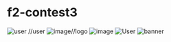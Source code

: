 # f2-contest3
![user](https://github.com/NikhilPeddireddy/f2-contest3/assets/139708292/894345ab-37c5-4f2f-8f16-376f563b690a) //user
![image](https://github.com/NikhilPeddireddy/f2-contest3/assets/139708292/f2efeacd-7c55-4f8b-a4aa-96260f5926b8)//logo
![image](https://github.com/NikhilPeddireddy/f2-contest3/assets/139708292/4539e6b1-370e-429c-91d2-2bb88562e60e)
![User](https://github.com/NikhilPeddireddy/f2-contest3/assets/139708292/c4fdf2ce-8653-4c63-bae5-1fcd18d0bf55)
![banner](https://github.com/NikhilPeddireddy/f2-contest3/assets/139708292/a241b1bf-b832-4fc7-b14a-3c0afe31804e)


